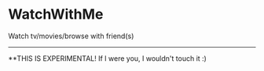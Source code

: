 # WatchWithMe
Watch tv/movies/browse with friend(s)

_____________________________

**THIS IS EXPERIMENTAL! If I were you, I wouldn't touch it :)
